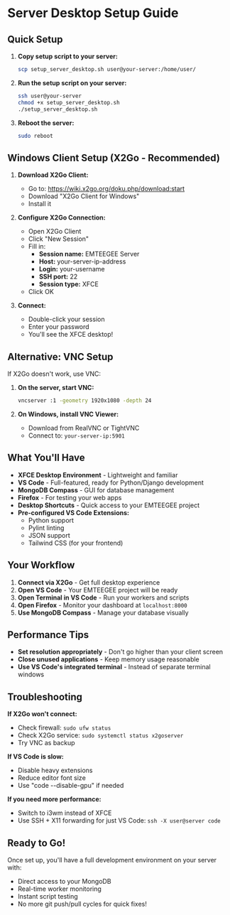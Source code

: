# Server Desktop Setup Guide

## Quick Setup

1. **Copy setup script to your server:**
   ```bash
   scp setup_server_desktop.sh user@your-server:/home/user/
   ```

2. **Run the setup script on your server:**
   ```bash
   ssh user@your-server
   chmod +x setup_server_desktop.sh
   ./setup_server_desktop.sh
   ```

3. **Reboot the server:**
   ```bash
   sudo reboot
   ```

## Windows Client Setup (X2Go - Recommended)

1. **Download X2Go Client:**
   - Go to: https://wiki.x2go.org/doku.php/download:start
   - Download "X2Go Client for Windows"
   - Install it

2. **Configure X2Go Connection:**
   - Open X2Go Client
   - Click "New Session"
   - Fill in:
     - **Session name:** EMTEEGEE Server
     - **Host:** your-server-ip-address
     - **Login:** your-username
     - **SSH port:** 22
     - **Session type:** XFCE
   - Click OK

3. **Connect:**
   - Double-click your session
   - Enter your password
   - You'll see the XFCE desktop!

## Alternative: VNC Setup

If X2Go doesn't work, use VNC:

1. **On the server, start VNC:**
   ```bash
   vncserver :1 -geometry 1920x1080 -depth 24
   ```

2. **On Windows, install VNC Viewer:**
   - Download from RealVNC or TightVNC
   - Connect to: `your-server-ip:5901`

## What You'll Have

- **XFCE Desktop Environment** - Lightweight and familiar
- **VS Code** - Full-featured, ready for Python/Django development
- **MongoDB Compass** - GUI for database management
- **Firefox** - For testing your web apps
- **Desktop Shortcuts** - Quick access to your EMTEEGEE project
- **Pre-configured VS Code Extensions:**
  - Python support
  - Pylint linting
  - JSON support
  - Tailwind CSS (for your frontend)

## Your Workflow

1. **Connect via X2Go** - Get full desktop experience
2. **Open VS Code** - Your EMTEEGEE project will be ready
3. **Open Terminal in VS Code** - Run your workers and scripts
4. **Open Firefox** - Monitor your dashboard at `localhost:8000`
5. **Use MongoDB Compass** - Manage your database visually

## Performance Tips

- **Set resolution appropriately** - Don't go higher than your client screen
- **Close unused applications** - Keep memory usage reasonable
- **Use VS Code's integrated terminal** - Instead of separate terminal windows

## Troubleshooting

**If X2Go won't connect:**
- Check firewall: `sudo ufw status`
- Check X2Go service: `sudo systemctl status x2goserver`
- Try VNC as backup

**If VS Code is slow:**
- Disable heavy extensions
- Reduce editor font size
- Use "code --disable-gpu" if needed

**If you need more performance:**
- Switch to i3wm instead of XFCE
- Use SSH + X11 forwarding for just VS Code: `ssh -X user@server code`

## Ready to Go!

Once set up, you'll have a full development environment on your server with:
- Direct access to your MongoDB
- Real-time worker monitoring
- Instant script testing
- No more git push/pull cycles for quick fixes!
